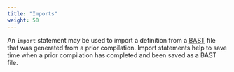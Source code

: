 ```yaml
---
title: "Imports"
weight: 50
---
```


An `import` statement may be used to import a definition from a 
[BAST](../../translation/bast) file that was generated from a prior 
compilation. Import statements help to save time when a prior compilation 
has completed and been saved as a BAST file. 
